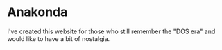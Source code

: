 # Anakonda
I've created this website for those who still remember the "DOS era" and would like to have a bit of nostalgia.
